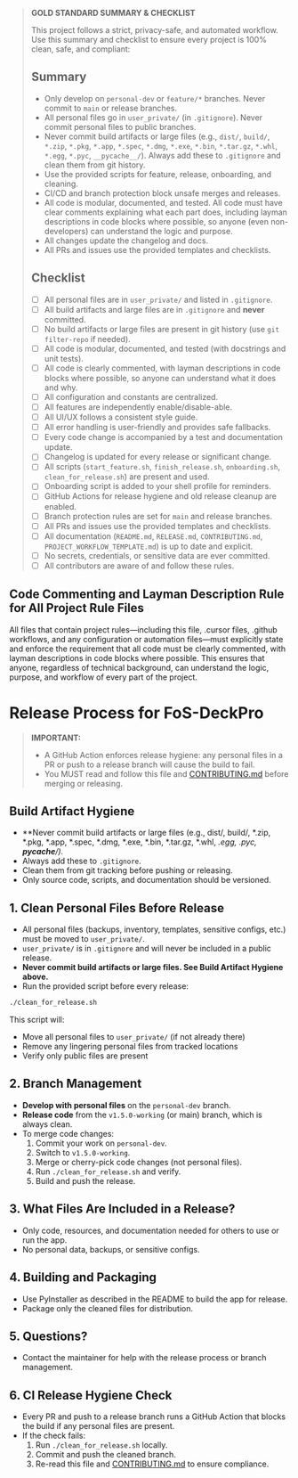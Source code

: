 > **GOLD STANDARD SUMMARY & CHECKLIST**
>
> This project follows a strict, privacy-safe, and automated workflow. Use this summary and checklist to ensure every project is 100% clean, safe, and compliant:
>
> ## Summary
> - Only develop on `personal-dev` or `feature/*` branches. Never commit to `main` or release branches.
> - All personal files go in `user_private/` (in `.gitignore`). Never commit personal files to public branches.
> - Never commit build artifacts or large files (e.g., `dist/`, `build/`, `*.zip`, `*.pkg`, `*.app`, `*.spec`, `*.dmg`, `*.exe`, `*.bin`, `*.tar.gz`, `*.whl`, `*.egg`, `*.pyc`, `__pycache__/`). Always add these to `.gitignore` and clean them from git history.
> - Use the provided scripts for feature, release, onboarding, and cleaning.
> - CI/CD and branch protection block unsafe merges and releases.
> - All code is modular, documented, and tested. All code must have clear comments explaining what each part does, including layman descriptions in code blocks where possible, so anyone (even non-developers) can understand the logic and purpose.
> - All changes update the changelog and docs.
> - All PRs and issues use the provided templates and checklists.
>
> ## Checklist
> - [ ] All personal files are in `user_private/` and listed in `.gitignore`.
> - [ ] All build artifacts and large files are in `.gitignore` and **never** committed.
> - [ ] No build artifacts or large files are present in git history (use `git filter-repo` if needed).
> - [ ] All code is modular, documented, and tested (with docstrings and unit tests).
> - [ ] All code is clearly commented, with layman descriptions in code blocks where possible, so anyone can understand what it does and why.
> - [ ] All configuration and constants are centralized.
> - [ ] All features are independently enable/disable-able.
> - [ ] All UI/UX follows a consistent style guide.
> - [ ] All error handling is user-friendly and provides safe fallbacks.
> - [ ] Every code change is accompanied by a test and documentation update.
> - [ ] Changelog is updated for every release or significant change.
> - [ ] All scripts (`start_feature.sh`, `finish_release.sh`, `onboarding.sh`, `clean_for_release.sh`) are present and used.
> - [ ] Onboarding script is added to your shell profile for reminders.
> - [ ] GitHub Actions for release hygiene and old release cleanup are enabled.
> - [ ] Branch protection rules are set for `main` and release branches.
> - [ ] All PRs and issues use the provided templates and checklists.
> - [ ] All documentation (`README.md`, `RELEASE.md`, `CONTRIBUTING.md`, `PROJECT_WORKFLOW_TEMPLATE.md`) is up to date and explicit.
> - [ ] No secrets, credentials, or sensitive data are ever committed.
> - [ ] All contributors are aware of and follow these rules.

## Code Commenting and Layman Description Rule for All Project Rule Files

All files that contain project rules—including this file, .cursor files, .github workflows, and any configuration or automation files—must explicitly state and enforce the requirement that all code must be clearly commented, with layman descriptions in code blocks where possible. This ensures that anyone, regardless of technical background, can understand the logic, purpose, and workflow of every part of the project.

# Release Process for FoS-DeckPro

> **IMPORTANT:**
> - A GitHub Action enforces release hygiene: any personal files in a PR or push to a release branch will cause the build to fail.
> - You MUST read and follow this file and [CONTRIBUTING.md](CONTRIBUTING.md) before merging or releasing.

## Build Artifact Hygiene
- **Never commit build artifacts or large files (e.g., dist/, build/, *.zip, *.pkg, *.app, *.spec, *.dmg, *.exe, *.bin, *.tar.gz, *.whl, *.egg, *.pyc, __pycache__/).**
- Always add these to `.gitignore`.
- Clean them from git tracking before pushing or releasing.
- Only source code, scripts, and documentation should be versioned.

## 1. Clean Personal Files Before Release
- All personal files (backups, inventory, templates, sensitive configs, etc.) must be moved to `user_private/`.
- `user_private/` is in `.gitignore` and will never be included in a public release.
- **Never commit build artifacts or large files. See Build Artifact Hygiene above.**
- Run the provided script before every release:

```sh
./clean_for_release.sh
```

This script will:
- Move all personal files to `user_private/` (if not already there)
- Remove any lingering personal files from tracked locations
- Verify only public files are present

## 2. Branch Management
- **Develop with personal files** on the `personal-dev` branch.
- **Release code** from the `v1.5.0-working` (or main) branch, which is always clean.
- To merge code changes:
  1. Commit your work on `personal-dev`.
  2. Switch to `v1.5.0-working`.
  3. Merge or cherry-pick code changes (not personal files).
  4. Run `./clean_for_release.sh` and verify.
  5. Build and push the release.

## 3. What Files Are Included in a Release?
- Only code, resources, and documentation needed for others to use or run the app.
- No personal data, backups, or sensitive configs.

## 4. Building and Packaging
- Use PyInstaller as described in the README to build the app for release.
- Package only the cleaned files for distribution.

## 5. Questions?
- Contact the maintainer for help with the release process or branch management.

## 6. CI Release Hygiene Check
- Every PR and push to a release branch runs a GitHub Action that blocks the build if any personal files are present.
- If the check fails:
  1. Run `./clean_for_release.sh` locally.
  2. Commit and push the cleaned branch.
  3. Re-read this file and [CONTRIBUTING.md](CONTRIBUTING.md) to ensure compliance. 